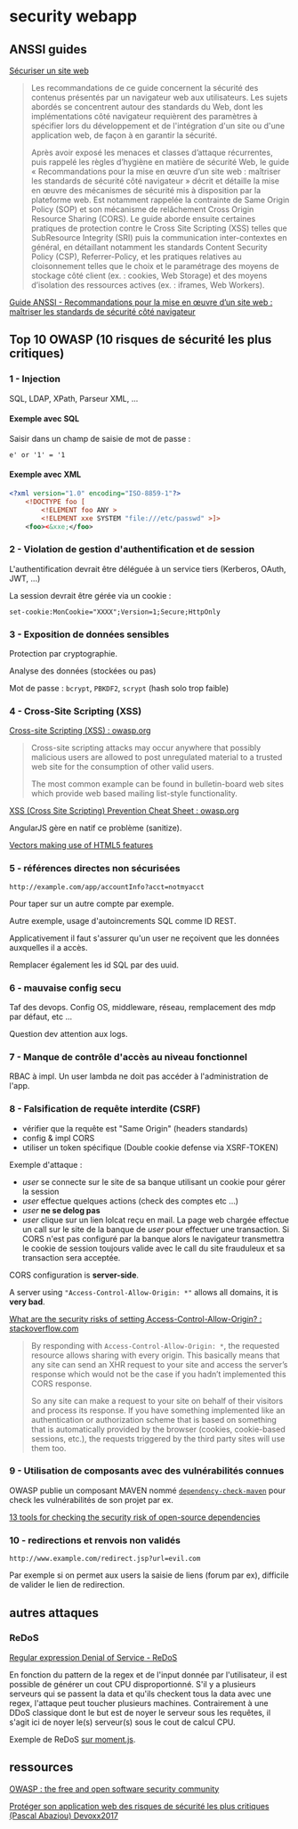 # security webapp

## ANSSI guides

[Sécuriser un site web](https://www.ssi.gouv.fr/guide/recommandations-pour-la-securisation-des-sites-web/)

> Les recommandations de ce guide concernent la sécurité des contenus présentés par un navigateur web aux utilisateurs. Les sujets abordés se concentrent autour des standards du Web, dont les implémentations côté navigateur requièrent des paramètres à spécifier lors du développement et de l'intégration d'un site ou d'une application web, de façon à en garantir la sécurité.
>
> Après avoir exposé les menaces et classes d’attaque récurrentes, puis rappelé les règles d’hygiène en matière de sécurité Web, le guide « Recommandations pour la mise en œuvre d’un site web : maîtriser les standards de sécurité côté navigateur » décrit et détaille la mise en œuvre des mécanismes de sécurité mis à disposition par la plateforme web. Est notamment rappelée la contrainte de Same Origin Policy (SOP) et son mécanisme de relâchement Cross Origin Resource Sharing (CORS). Le guide aborde ensuite certaines pratiques de protection contre le Cross Site Scripting (XSS) telles que SubResource Integrity (SRI) puis la communication inter-contextes en général, en détaillant notamment les standards Content Security Policy (CSP), Referrer-Policy, et les pratiques relatives au cloisonnement telles que le choix et le paramétrage des moyens de stockage côté client (ex. : cookies, Web Storage) et des moyens d’isolation des ressources actives (ex. : iframes, Web Workers).

[Guide ANSSI - Recommandations pour la mise en œuvre d’un site web : maîtriser les standards de sécurité côté navigateur](https://www.ssi.gouv.fr/uploads/2013/05/anssi-guide-recommandations_mise_en_oeuvre_site_web_maitriser_standards_securite_cote_navigateur-v2.0.pdf)

## Top 10 OWASP (10 risques de sécurité les plus critiques)

### 1 - Injection

SQL, LDAP, XPath, Parseur XML, ...

#### Exemple avec SQL

Saisir dans un champ de saisie de mot de passe :

```text
e' or '1' = '1
```

#### Exemple avec XML

```xml
<?xml version="1.0" encoding="ISO-8859-1"?>
    <!DOCTYPE foo [
        <!ELEMENT foo ANY >
        <!ELEMENT xxe SYSTEM "file:///etc/passwd" >]>
    <foo><&xxe;</foo>
```

### 2 - Violation de gestion d'authentification et de session

L'authentification devrait être déléguée à un service tiers (Kerberos, OAuth, JWT, ...)

La session devrait être gérée via un cookie :

```text
set-cookie:MonCookie="XXXX";Version=1;Secure;HttpOnly
```

### 3 - Exposition de données sensibles

Protection par cryptographie.

Analyse des données (stockées ou pas)

Mot de passe : `bcrypt`, `PBKDF2`, `scrypt` (hash solo trop faible)

### 4 - Cross-Site Scripting (XSS)

[Cross-site Scripting (XSS) : owasp.org](https://www.owasp.org/index.php/Cross-site_Scripting_(XSS))

> Cross-site scripting attacks may occur anywhere that possibly malicious users are allowed to post unregulated material to a trusted web site for the consumption of other valid users.
>
> The most common example can be found in bulletin-board web sites which provide web based mailing list-style functionality.

[XSS (Cross Site Scripting) Prevention Cheat Sheet : owasp.org](https://www.owasp.org/index.php/XSS_%28Cross_Site_Scripting%29_Prevention_Cheat_Sheet)

AngularJS gère en natif ce problème (sanitize).

[Vectors making use of HTML5 features](https://html5sec.org/)

### 5 - références directes non sécurisées

```text
http://example.com/app/accountInfo?acct=notmyacct
```

Pour taper sur un autre compte par exemple.

Autre exemple, usage d'autoincrements SQL comme ID REST.

Applicativement il faut s'assurer qu'un user ne reçoivent que les données auxquelles il a accès.

Remplacer également les id SQL par des uuid.

### 6 - mauvaise config secu

Taf des devops. Config OS, middleware, réseau, remplacement des mdp par défaut, etc ...

Question dev attention aux logs.

### 7 - Manque de contrôle d'accès au niveau fonctionnel

RBAC à impl. Un user lambda ne doit pas accéder à l'administration de l'app.

### 8 - Falsification de requête interdite (CSRF)

- vérifier que la requête est "Same Origin" (headers standards)
- config & impl CORS
- utiliser un token spécifique (Double cookie defense via XSRF-TOKEN)

Exemple d'attaque :

- *user* se connecte sur le site de sa banque utilisant un cookie pour gérer la session
- *user* effectue quelques actions (check des comptes etc ...)
- *user* **ne se delog pas**
- *user* clique sur un lien lolcat reçu en mail. La page web chargée effectue un call sur le site
de la banque de *user* pour effectuer une transaction. Si CORS n'est pas configuré par la banque
alors le navigateur transmettra le cookie de session toujours valide avec le call du site frauduleux
 et sa transaction sera acceptée.

CORS configuration is **server-side**.

A server using `"Access-Control-Allow-Origin: *"` allows all domains, it is **very bad**.

[What are the security risks of setting Access-Control-Allow-Origin? : stackoverflow.com](http://stackoverflow.com/questions/12001269/what-are-the-security-risks-of-setting-access-control-allow-origin)

> By responding with `Access-Control-Allow-Origin: *`, the requested resource allows sharing with every origin. This basically means that any site can send an XHR request to your site and access the server’s response which would not be the case if you hadn’t implemented this CORS response.
>
> So any site can make a request to your site on behalf of their visitors and process its response. If you have something implemented like an authentication or authorization scheme that is based on something that is automatically provided by the browser (cookies, cookie-based sessions, etc.), the requests triggered by the third party sites will use them too.

### 9 - Utilisation de composants avec des vulnérabilités connues

OWASP publie un composant MAVEN nommé [`dependency-check-maven`](https://www.owasp.org/index.php/OWASP_Dependency_Check) pour check les vulnérabilités de son projet par ex.

[13 tools for checking the security risk of open-source dependencies](https://techbeacon.com/13-tools-checking-security-risk-open-source-dependencies-0)

### 10 - redirections et renvois non validés

```text
http://www.example.com/redirect.jsp?url=evil.com
```

Par exemple si on permet aux users la saisie de liens (forum par ex), difficile de valider le lien de redirection.

## autres attaques

### ReDoS

[Regular expression Denial of Service - ReDoS](https://www.owasp.org/index.php/Regular_expression_Denial_of_Service_-_ReDoS)

En fonction du pattern de la regex et de l'input donnée par l'utilisateur, il est possible de générer un cout CPU disproportionné. S'il y a plusieurs serveurs qui se passent la data et qu'ils checkent tous la data avec une regex, l'attaque peut toucher plusieurs machines. Contrairement à une DDoS classique dont le but est de noyer le serveur sous les requêtes, il s'agit ici de noyer le(s) serveur(s) sous le cout de calcul CPU.

Exemple de ReDoS [sur moment.js](https://github.com/moment/moment/issues/4163).

## ressources

[OWASP : the free and open software security community](https://www.owasp.org/index.php/Main_Page)

[Protéger son application web des risques de sécurité les plus critiques (Pascal Abaziou) Devoxx2017](https://www.youtube.com/watch?v=qjR-BW5EG0c)
